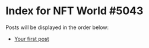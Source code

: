 # Index for NFT World #5043
Posts will be displayed in the order below:

- [Your first post](./001-first.md)

